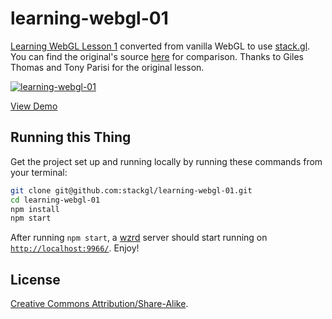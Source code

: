 # learning-webgl-01

[Learning WebGL Lesson 1](http://learningwebgl.com/blog/?p=28) converted from
vanilla WebGL to use [stack.gl](http://stack.gl). You can find the original's source
[here](https://github.com/gpjt/webgl-lessons/blob/master/lesson01/index.html)
for comparison. Thanks to Giles Thomas and Tony Parisi for the original lesson.

[![learning-webgl-01](http://imgur.com/TEP0IqA.png)](http://stack.gl/learning-webgl-01)

[View Demo](http://stack.gl/learning-webgl-01)

## Running this Thing

Get the project set up and running locally by running these commands from your
terminal:

``` bash
git clone git@github.com:stackgl/learning-webgl-01.git
cd learning-webgl-01
npm install
npm start
```

After running `npm start`, a [wzrd](https://github.com/maxogden/wzrd) server
should start running on [`http://localhost:9966/`](http://localhost:9966/).
Enjoy!

## License

[Creative Commons Attribution/Share-Alike](http://creativecommons.org/licenses/by-sa/3.0/).

